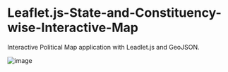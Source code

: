 # Leaflet.js-State-and-Constituency-wise-Interactive-Map
Interactive Political Map application with Leadlet.js and GeoJSON. 


  ![image](https://github.com/user-attachments/assets/a0e6c461-3db0-4970-b11e-69fb0da5ff3a)
